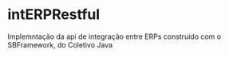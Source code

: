 # intERPRestful
Implemntação da api de integração entre ERPs construido com o SBFramework, do Coletivo Java
